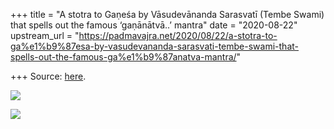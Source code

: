 +++
title = "A stotra to Gaṇeśa by Vāsudevānanda Sarasvatī (Tembe Swami) that spells out the famous ‘gaṇānātvā..’ mantra"
date = "2020-08-22"
upstream_url = "https://padmavajra.net/2020/08/22/a-stotra-to-ga%e1%b9%87esa-by-vasudevananda-sarasvati-tembe-swami-that-spells-out-the-famous-ga%e1%b9%87anatva-mantra/"

+++
Source: [here](https://padmavajra.net/2020/08/22/a-stotra-to-ga%e1%b9%87esa-by-vasudevananda-sarasvati-tembe-swami-that-spells-out-the-famous-ga%e1%b9%87anatva-mantra/).

![](https://padmavajrablog.files.wordpress.com/2020/08/whatsapp-image-2020-08-22-at-10.26.31.jpeg?w=408)

![](https://padmavajrablog.files.wordpress.com/2020/08/whatsapp-image-2020-08-22-at-10.26.31-1.jpeg?w=420)
